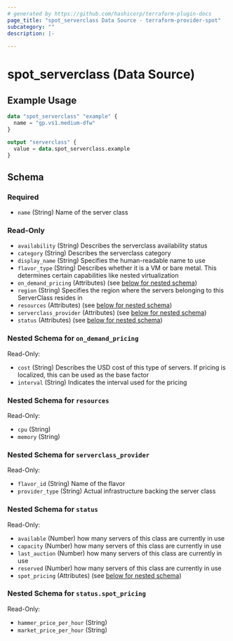 ```yaml
---
# generated by https://github.com/hashicorp/terraform-plugin-docs
page_title: "spot_serverclass Data Source - terraform-provider-spot"
subcategory: ""
description: |-
  
---
```


# spot_serverclass (Data Source)



## Example Usage

```terraform
data "spot_serverclass" "example" {
  name = "gp.vs1.medium-dfw"
}

output "serverclass" {
  value = data.spot_serverclass.example
}
```

<!-- schema generated by tfplugindocs -->
## Schema

### Required

- `name` (String) Name of the server class

### Read-Only

- `availability` (String) Describes the serverclass availability status
- `category` (String) Describes the serverclass category
- `display_name` (String) Specifies the human-readable name to use
- `flavor_type` (String) Describes whether it is a VM or bare metal. This determines certain capabilities like nested virtualization
- `on_demand_pricing` (Attributes) (see [below for nested schema](#nestedatt--on_demand_pricing))
- `region` (String) Specifies the region where the servers belonging to this ServerClass resides in
- `resources` (Attributes) (see [below for nested schema](#nestedatt--resources))
- `serverclass_provider` (Attributes) (see [below for nested schema](#nestedatt--serverclass_provider))
- `status` (Attributes) (see [below for nested schema](#nestedatt--status))

<a id="nestedatt--on_demand_pricing"></a>
### Nested Schema for `on_demand_pricing`

Read-Only:

- `cost` (String) Describes the USD cost of this type of servers. If pricing is localized, this can be used as the base factor
- `interval` (String) Indicates the interval used for the pricing


<a id="nestedatt--resources"></a>
### Nested Schema for `resources`

Read-Only:

- `cpu` (String)
- `memory` (String)


<a id="nestedatt--serverclass_provider"></a>
### Nested Schema for `serverclass_provider`

Read-Only:

- `flavor_id` (String) Name of the flavor
- `provider_type` (String) Actual infrastructure backing the server class


<a id="nestedatt--status"></a>
### Nested Schema for `status`

Read-Only:

- `available` (Number) how many servers of this class are currently in use
- `capacity` (Number) how many servers of this class are currently in use
- `last_auction` (Number) how many servers of this class are currently in use
- `reserved` (Number) how many servers of this class are currently in use
- `spot_pricing` (Attributes) (see [below for nested schema](#nestedatt--status--spot_pricing))

<a id="nestedatt--status--spot_pricing"></a>
### Nested Schema for `status.spot_pricing`

Read-Only:

- `hammer_price_per_hour` (String)
- `market_price_per_hour` (String)
